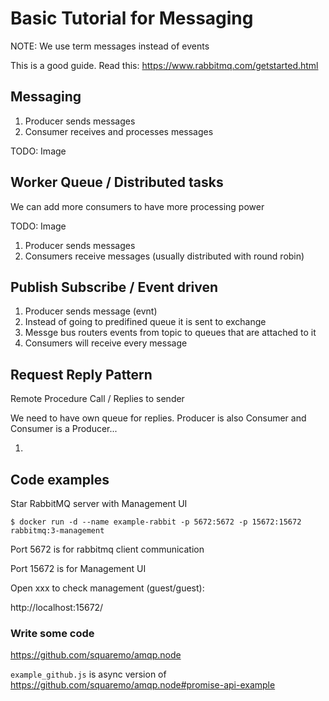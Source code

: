 # Basic Tutorial for Messaging

NOTE: We use term messages instead of events

This is a good guide. Read this: https://www.rabbitmq.com/getstarted.html

## Messaging

1. Producer sends messages
2. Consumer receives and processes messages

TODO: Image

## Worker Queue / Distributed tasks

We can add more consumers to have more processing power

TODO: Image
1. Producer sends messages
2. Consumers receive messages (usually distributed with round robin)

## Publish Subscribe / Event driven

1. Producer sends message (evnt)
2. Instead of going to predifined queue it is sent to exchange
3. Messge bus routers events from topic to queues that are attached to it
4. Consumers will receive every message

## Request Reply Pattern

Remote Procedure Call / Replies to sender

We need to have own queue for replies. Producer is also Consumer and Consumer is a Producer...

1. 


## Code examples

Star RabbitMQ server with Management UI

```
$ docker run -d --name example-rabbit -p 5672:5672 -p 15672:15672 rabbitmq:3-management
```

Port 5672 is for rabbitmq client communication

Port 15672 is for Management UI


Open xxx to check management (guest/guest):

http://localhost:15672/


### Write some code

https://github.com/squaremo/amqp.node

`example_github.js` is async version of https://github.com/squaremo/amqp.node#promise-api-example

